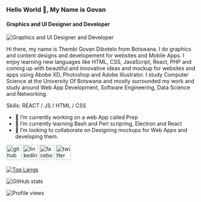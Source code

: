 ### Hello World 👋, My Name is Govan
#### Graphics and UI Designer and Developer
![Graphics and UI Designer and Developer](https://media.istockphoto.com/vectors/robotics-developer-isometric-3d-banner-header-vector-id1136640606?k=20&m=1136640606&s=170667a&w=0&h=GYAAd76A1esS_0BREBpWtVPhRAD4G8NUyUy_lXZ6Rcs=)

Hi there, my name is Thembi Govan Dibotelo from Botswana. I do graphics and content designs and developement for websites and Mobile Apps. I enjoy learning new languages like HTML, CSS, JavaScript, React, PHP and coming up with beautiful and innovative ideas and mockup for websites and apps using Abobe XD, Photoshop and Adobe Illustrator. I study Computer Science at the University Of Botswana and mostly surrounded my work and study around Web App Development, Software Engineering, Data Science and Networking.

Skills: REACT / JS / HTML / CSS

- 🔭 I’m currently working on a web App called Prep 
- 🌱 I’m currently learning Bash and Perl scripring, Electron and React 
- 👯 I’m looking to collaborate on Designing mockups for Web Apps and developing them. 


[<img src='https://cdn.jsdelivr.net/npm/simple-icons@3.0.1/icons/github.svg' alt='github' height='40'>](https://github.com/GovanDBT)  [<img src='https://cdn.jsdelivr.net/npm/simple-icons@3.0.1/icons/linkedin.svg' alt='linkedin' height='40'>](https://www.linkedin.com/in/GovanDibotelo/)  [<img src='https://cdn.jsdelivr.net/npm/simple-icons@3.0.1/icons/facebook.svg' alt='facebook' height='40'>](https://www.facebook.com/GovanDibotelo)  [<img src='https://cdn.jsdelivr.net/npm/simple-icons@3.0.1/icons/twitter.svg' alt='twitter' height='40'>](https://twitter.com/GovanDibotelo)  

[![Top Langs](https://github-readme-stats.vercel.app/api/top-langs/?username=GovanDBT)](https://github.com/anuraghazra/github-readme-stats)

![GitHub stats](https://github-readme-stats.vercel.app/api?username=GovanDBT&show_icons=true)  

![Profile views](https://gpvc.arturio.dev/GovanDBT)  
